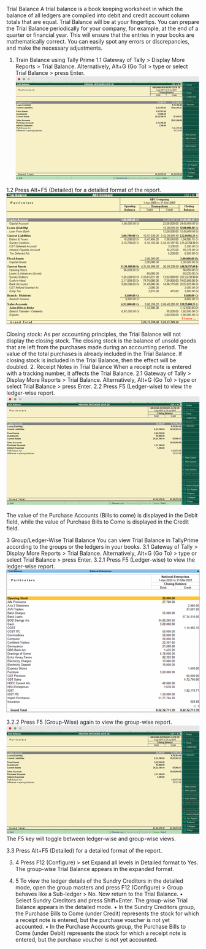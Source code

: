 Trial Balance
A trial balance is a book keeping worksheet in which the balance of all ledgers are compiled into debit and credit account column totals that are equal.
 Trial Balance will be at your fingertips. You can prepare the Trial Balance periodically for your company, for example, at the end of a quarter or financial year. This will ensure that the entries in your books are mathematically correct. You can easily spot any errors or discrepancies, and make the necessary adjustments. 
1. Train Balance using Tally Prime 
1.1 Gateway of Tally > Display More Reports > Trial Balance.
Alternatively, Alt+G (Go To) > type or select Trial Balance > press Enter.
 ![Alt text](https://github.com/Protontech-1803/General/blob/main/img/1.1.png)










1.2 Press Alt+F5 (Detailed) for a detailed format of the report.
![Alt text](https://github.com/Protontech-1803/General/blob/main/img/1.2.png)
 

Closing stock: As per accounting principles, the Trial Balance will not display the closing stock. The closing stock is the balance of unsold goods that are left from the purchases made during an accounting period.
 The value of the total purchases is already included in the Trial Balance. If closing stock is included in the Trial Balance, then the effect will be doubled.
2. Receipt Notes in Trial Balance
When a receipt note is entered with a tracking number, it affects the Trial Balance.
2.1	Gateway of Tally > Display More Reports > Trial Balance.
              Alternatively, Alt+G (Go To) > type or select Trial Balance > press Enter.
2.2	Press F5 (Ledger-wise) to view the ledger-wise report.
 ![Alt text](https://github.com/Protontech-1803/General/blob/main/img/2.2.png)

The value of the Purchase Accounts (Bills to come) is displayed in the Debit field, while the value of Purchase Bills to Come is displayed in the Credit field.

 3 Group/Ledger-Wise Trial Balance
You can view Trial Balance in TallyPrime according to the groups or the ledgers in your books.
3.1	Gateway of Tally > Display More Reports > Trial Balance.
              Alternatively, Alt+G (Go To) > type or select Trial Balance > press Enter.
3.2.1 Press F5 (Ledger-wise) to view the ledger-wise report.
 ![Alt text](https://github.com/Protontech-1803/General/blob/main/img/3.2.1.png)

3.2.2 Press F5 (Group-Wise) again to view the group-wise report.
 ![Alt text](https://github.com/Protontech-1803/General/blob/main/img/3.2.2.png)
  The F5 key will toggle between ledger-wise and group-wise views. 

3.3 Press Alt+F5 (Detailed) for a detailed format of the report. 

3. 4 Press F12 (Configure) > set Expand all levels in Detailed format to Yes. The group-wise Trial Balance appears in the expanded format. 

3. 5 To view the ledger details of the Sundry Creditors in the detailed mode, open the group masters and press F12 (Configure) > Group behaves like a Sub-ledger > No. Now return to the Trial Balance. 
•	Select Sundry Creditors and press Shift+Enter. The group-wise Trial Balance appears in the detailed mode.
•	In the Sundry Creditors group, the Purchase Bills to Come (under Credit) represents the stock for which a receipt note is entered, but the purchase voucher is not yet accounted.
•	In the Purchase Accounts group, the Purchase Bills to Come (under Debit) represents the stock for which a receipt note is entered, but the purchase voucher is not yet accounted.

